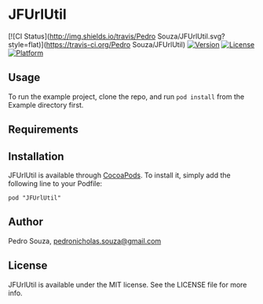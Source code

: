 # JFUrlUtil

[![CI Status](http://img.shields.io/travis/Pedro Souza/JFUrlUtil.svg?style=flat)](https://travis-ci.org/Pedro Souza/JFUrlUtil)
[![Version](https://img.shields.io/cocoapods/v/JFUrlUtil.svg?style=flat)](http://cocoadocs.org/docsets/JFUrlUtil)
[![License](https://img.shields.io/cocoapods/l/JFUrlUtil.svg?style=flat)](http://cocoadocs.org/docsets/JFUrlUtil)
[![Platform](https://img.shields.io/cocoapods/p/JFUrlUtil.svg?style=flat)](http://cocoadocs.org/docsets/JFUrlUtil)

## Usage

To run the example project, clone the repo, and run `pod install` from the Example directory first.

## Requirements

## Installation

JFUrlUtil is available through [CocoaPods](http://cocoapods.org). To install
it, simply add the following line to your Podfile:

    pod "JFUrlUtil"

## Author

Pedro Souza, pedronicholas.souza@gmail.com

## License

JFUrlUtil is available under the MIT license. See the LICENSE file for more info.


